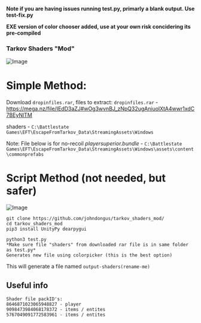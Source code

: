 **Note if you are having issues running test.py, primarly a blank output. Use test-fix.py**

**EXE version of color chooser added, use at your own risk concidering its pre-compiled**

### Tarkov Shaders "Mod"
![Image](https://cdn.discordapp.com/attachments/774432062367203328/903140988107780156/unknown.png)

# Simple Method:
Download `dropinfiles.rar`, files to extract:
`dropinfiles.rar` - https://mega.nz/file/IEdD3aZJ#wOg3wvnBJ_zNpQ32ugAniuolXtA4wwr1xdC7BEyNlTM


shaders - `C:\Battlestate Games\EFT\EscapeFromTarkov_Data\StreamingAssets\Windows`

Note: File below is for no-recoil
*playersuperior.bundle* - `C:\Battlestate Games\EFT\EscapeFromTarkov_Data\StreamingAssets\Windows\assets\content\commonprefabs`




# Script Method (not needed, but safer)
![Image](https://cdn.discordapp.com/attachments/908025136395993118/908026076016558100/unknown.png)
```
git clone https://github.com/johndongus/tarkov_shaders_mod/
cd tarkov_shaders_mod
pip3 install UnityPy dearpygui
```


```
python3 test.py
*Make sure file "shaders" from downloaded rar file is in same folder as test.py*
Generates new file using colorpicker (this is the best option)
```

This will generate a file named `output-shaders(rename-me)`

## Useful info

```
Shader file packID's:
8646871023065948827 - player
9098473984068178372 - items / entites
5767049091772583961 - items / entites
```




